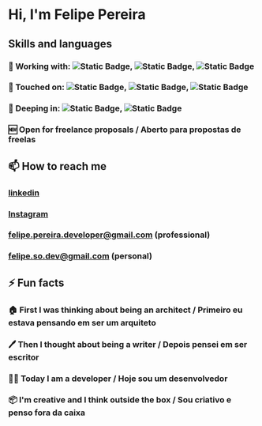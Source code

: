 # Hi, I'm Felipe Pereira

## Skills and languages
### 💼 Working with: ![Static Badge](https://img.shields.io/badge/Angular-dd0031), ![Static Badge](https://img.shields.io/badge/Laravel-ee4030), ![Static Badge](https://img.shields.io/badge/Jenkins-335061)
### 🔧 Touched on: ![Static Badge](https://img.shields.io/badge/Graphql-f6009c), ![Static Badge](https://img.shields.io/badge/nodejs-026e00), ![Static Badge](https://img.shields.io/badge/Python-2b5b84)
### 📖 Deeping in: ![Static Badge](https://img.shields.io/badge/nodejs-026e00), ![Static Badge](https://img.shields.io/badge/Tailwind-27aeeb)
### 🆕 Open for freelance proposals / Aberto para propostas de freelas

## 📫 How to reach me
### <a href="https://www.linkedin.com/in/felipe-frade-so-dev/" target="_blank">linkedin</a>
### <a href="https://www.instagram.com/so__felipe_dev/" target="_blank">Instagram</a>
### felipe.pereira.developer@gmail.com (professional)
### felipe.so.dev@gmail.com (personal)
 
## ⚡ Fun facts
### 🏠 First I was thinking about being an architect / Primeiro eu estava pensando em ser um arquiteto
### 🖊️ Then I thought about being a writer / Depois pensei em ser escritor
### 🧑‍💻 Today I am a developer / Hoje sou um desenvolvedor
### 📦 I'm creative and I think outside the box / Sou criativo e penso fora da caixa
